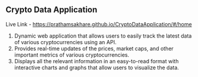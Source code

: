 ## Crypto Data Application
Live Link - https://prathamsakhare.github.io/CryptoDataApplication/#/home
1) Dynamic web application that allows users to easily track the latest data of various cryptocurrencies using an API.
2) Provides real-time updates of the prices, market caps, and other important metrics of various cryptocurrencies.
3) Displays all the relevant information in an easy-to-read format with interactive charts and graphs that allow users to visualize
the data.
